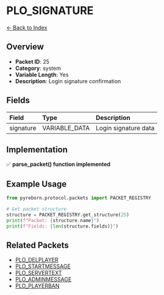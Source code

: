 # PLO_SIGNATURE

[← Back to Index](../index.md)

## Overview

- **Packet ID**: 25
- **Category**: system
- **Variable Length**: Yes
- **Description**: Login signature confirmation

## Fields

| Field | Type | Description |
|:------|:-----|:------------|
| signature | VARIABLE_DATA | Login signature data |

## Implementation

✅ **parse_packet() function implemented**

## Example Usage

```python
from pyreborn.protocol.packets import PACKET_REGISTRY

# Get packet structure
structure = PACKET_REGISTRY.get_structure(25)
print(f"Packet: {structure.name}")
print(f"Fields: {len(structure.fields)}")
```

## Related Packets

- [PLO_DELPLAYER](PLO_DELPLAYER.md)
- [PLO_STARTMESSAGE](PLO_STARTMESSAGE.md)
- [PLO_SERVERTEXT](PLO_SERVERTEXT.md)
- [PLO_ADMINMESSAGE](PLO_ADMINMESSAGE.md)
- [PLO_PLAYERBAN](PLO_PLAYERBAN.md)
